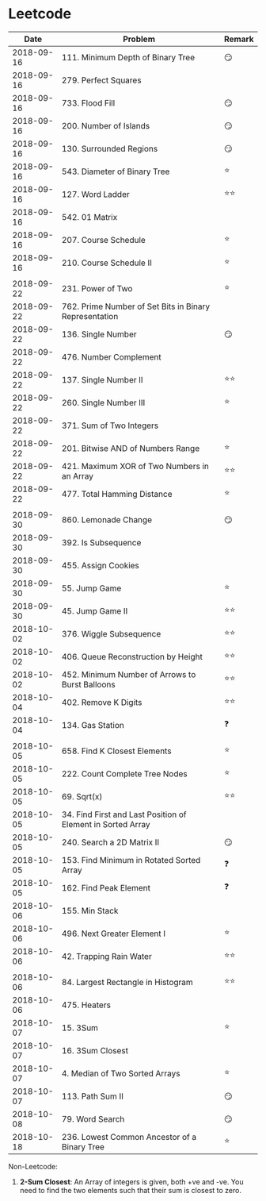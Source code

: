 # Leetcode

| Date          | Problem                       |  Remark       |
| ------------- | ----------------------------- | ------------- |
| 2018-09-16    | 111. Minimum Depth of Binary Tree                     | :smirk:       |
| 2018-09-16    | 279. Perfect Squares          |               |
| 2018-09-16    | 733. Flood Fill               | :smirk:       |
| 2018-09-16    | 200. Number of Islands        | :smirk:       |
| 2018-09-16    | 130. Surrounded Regions       | :smirk:       |
| 2018-09-16    | 543. Diameter of Binary Tree  | :star:        |
| 2018-09-16    | 127. Word Ladder              | :star::star:  |
| 2018-09-16    | 542. 01 Matrix                |               |
| 2018-09-16    | 207. Course Schedule          | :star:        |
| 2018-09-16    | 210. Course Schedule II       | :star:        |
|               |                               |               |
| 2018-09-22    | 231. Power of Two             | :star:        |
| 2018-09-22    | 762. Prime Number of Set Bits in Binary Representation  |             |               
| 2018-09-22    | 136. Single Number            | :smirk:       |
| 2018-09-22    | 476. Number Complement        |               |
| 2018-09-22    | 137. Single Number II         | :star::star:  |
| 2018-09-22    | 260. Single Number III        | :star:        |
| 2018-09-22    | 371. Sum of Two Integers      |               |
| 2018-09-22    | 201. Bitwise AND of Numbers Range                     | :star:        |
| 2018-09-22    | 421. Maximum XOR of Two Numbers in an Array           | :star::star:  |
| 2018-09-22    | 477. Total Hamming Distance                           | :star:        |
|               |                               |               |
| 2018-09-30    | 860. Lemonade Change          | :smirk:       |
| 2018-09-30    | 392. Is Subsequence           |               |
| 2018-09-30    | 455. Assign Cookies           |               |
| 2018-09-30    | 55. Jump Game                 | :star:        |
| 2018-09-30    | 45. Jump Game II              | :star::star:  |
| 2018-10-02    | 376. Wiggle Subsequence       | :star::star:  |
| 2018-10-02    | 406. Queue Reconstruction by Height                   | :star::star:  |
| 2018-10-02    | 452. Minimum Number of Arrows to Burst Balloons       | :star::star:  |
| 2018-10-04    | 402. Remove K Digits          | :star::star:  |
| 2018-10-04    | 134. Gas Station              | :question:    |
|               |                               |               |
| 2018-10-05    | 658. Find K Closest Elements  | :star:        |
| 2018-10-05    | 222. Count Complete Tree Nodes| :star:        |
| 2018-10-05    | 69. Sqrt(x)                   | :star::star:  |
| 2018-10-05    | 34. Find First and Last Position of Element in Sorted Array|          |
| 2018-10-05    | 240. Search a 2D Matrix II    | :smirk:       |
| 2018-10-05    | 153. Find Minimum in Rotated Sorted Array             | :question:    |
| 2018-10-05    | 162. Find Peak Element        | :question:    |
| 2018-10-06    | 155. Min Stack                |               |
| 2018-10-06    | 496. Next Greater Element I   | :star:        |
| 2018-10-06    | 42. Trapping Rain Water       | :star::star:  |
|               |                               |               |
| 2018-10-06    | 84. Largest Rectangle in Histogram                    | :star::star:  |
| 2018-10-06    | 475. Heaters                  |               |
| 2018-10-07    | 15. 3Sum                      | :star:        |
| 2018-10-07    | 16. 3Sum Closest              |               |
| 2018-10-07    | 4. Median of Two Sorted Arrays| :star:        |
| 2018-10-07    | 113. Path Sum II              | :smirk:       |
| 2018-10-08    | 79. Word Search               | :smirk:       |
| 2018-10-18    | 236. Lowest Common Ancestor of a Binary Tree          | :star:        |

Non-Leetcode:
1. __2-Sum Closest__: An Array of integers is given, both +ve and -ve. You need to find the two elements such that their sum is closest to zero.